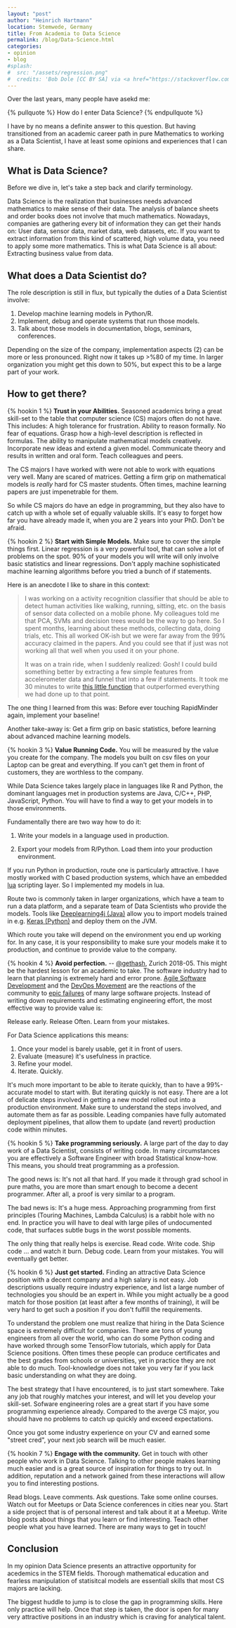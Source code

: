 ```yaml
---
layout: "post"
author: "Heinrich Hartmann"
location: Stemwede, Germany
title: From Academia to Data Science
permalink: /blog/Data-Science.html
categories:
- opinion
- blog
#splash:
#  src: "/assets/regression.png"
#  credits: 'Bob Dole [CC BY SA] via <a href="https://stackoverflow.com/questions/27336771/matlab-fit-a-line-to-a-histogram">Stack Overflow</a>'
---
```


Over the last years, many people have asekd me:

{% pullquote %} How do I enter Data Science? {% endpullquote %}

I have by no means a definite answer to this question.
But having transitioned from an academic career path in pure Mathematics to working as a Data Scientist, I have at least some opinions and experiences that I can share.

## What is Data Science?

Before we dive in, let's take a step back and clarify terminology.

Data Science is the realization that businesses needs advanced mathematics to make sense of their data.
The analysis of balance sheets and order books does not involve that much mathematics.
Nowadays, companies are gathering every bit of information they can get their hands on:
User data, sensor data, market data, web datasets, etc.
If you want to extract information from this kind of scattered, high volume data, you need to apply some more mathematics.
This is what Data Science is all about: Extracting business value from data.

## What does a Data Scientist do?

The role description is still in flux, but typically the duties of a Data Scientist involve:

1. Develop machine learning models in Python/R.
2. Implement, debug and operate systems that run those models.
3. Talk about those models in documentation, blogs, seminars, conferences.

Depending on the size of the company, implementation aspects (2) can be more or less pronounced.
Right now it takes up >%80 of my time.
In larger organization you might get this down to 50%, but expect this to be a large part of your work.

## How to get there?

{% hookin 1 %} **Trust in your Abilities.**
Seasoned academics bring a great skill-set to the table that computer science (CS) majors often do not have.
This includes: A high tolerance for frustration. Ability to reason formally. No fear of equations.
Grasp how a high-level description is reflected in formulas.
The ability to manipulate mathematical models creatively.
Incorporate new ideas and extend a given model.
Communicate theory and results in written and oral form.
Teach colleagues and peers.

The CS majors I have worked with were not able to work with equations very well.
Many are scared of matrices.
Getting a firm grip on mathematical models is *really* hard for CS master students.
Often times, machine learning papers are just impenetrable for them.

So while CS majors do have an edge in programming, but they also have to catch up with a whole set of equally valuable skills.
It's easy to forget how far you have already made it, when you are 2 years into your PhD.
Don't be afraid.

{% hookin 2 %} **Start with Simple Models.**
Make sure to cover the simple things first.
Linear regression is a very powerful tool, that can solve a lot of problems on the spot.
90% of your models you will write will only involve basic statistics and linear regressions.
Don't apply machine sophisticated machine learning algorithms before you tried a bunch of if statements.

Here is an anecdote I like to share in this context:

> I was working on a activity recognition classifier that should be able to detect human activities like walking, running, sitting, etc. on the basis of sensor data collected on a mobile phone.
> My colleagues told me that PCA, SVMs and decision trees would be the way to go here.
> So I spent months, learning about these methods, collecting data, doing trials, etc.
> This all worked OK-ish but we were far away from the 99% accuracy claimed in the papers.
> And you could see that if just was not working all that well when you used it on your phone.
> 
> It was on a train ride, when I suddenly realized:
> Gosh!
> I could build something better by extracting a few simple features from accelerometer data and funnel that into a few if statements.
> It took me 30 minutes to write [this little function](https://github.com/Institute-Web-Science-and-Technologies/LiveGovWP1/blob/master/server/HARTools/src/main/java/eu/liveandgov/wp1/classifier/ManualClassify.java) that outperformed everything we had done up to that point.

The one thing I learned from this was:
Before ever touching RapidMinder again, implement your baseline!

Another take-away is:
Get a firm grip on basic statistics, before learning about advanced machine learning models.

{% hookin 3 %} **Value Running Code.**
You will be measured by the value you create for the company.
The models you built on csv files on your Laptop can be great and everything.
If you can't get them in front of customers, they are worthless to the company.

While Data Science takes largely place in languages like R and Python, the dominant languages met in production systems are Java, C/C++, PHP, JavaScript, Python.
You will have to find a way to get your models in to those environments.

Fundamentally there are two way how to do it:

1. Write your models in a language used in production.

2. Export your models from R/Python. Load them into your production environment.

If you run Python in production, route one is particularly attractive.
I have mostly worked with C based production systems, which have an embedded [lua](https://www.lua.org/) scripting layer.
So I implemented my models in lua.

Route two is commonly taken in larger organizations, which have a team to run a data platform, and a separate team of Data Scientists who provide the models.
Tools like [Deeplearning4j (Java)](https://deeplearning4j.org/) allow you to import models trained in e.g. [Keras (Python)](https://keras.io/) and deploy them on the JVM.

Which route you take will depend on the environment you end up working for.
In any case, it is your responsibility to make sure your models make it to production, and continue to provide value to the company.

{% hookin 4 %} **Avoid perfection.** -- [@gethash](https://twitter.com/gethash), Zurich 2018-05.
This might be the hardest lesson for an academic to take.
The software industry had to learn that planning is extremely hard and error prone.
[Agile Software Development](https://en.wikipedia.org/wiki/Agile_software_development#The_Agile_Manifesto) and the [DevOps Movement](https://en.wikipedia.org/wiki/DevOps)
are the reactions of the community to [epic failures](https://en.wikipedia.org/wiki/List_of_failed_and_overbudget_custom_software_projects) of many large software projects.
Instead of writing down requirements and estimating engineering effort, the most effective way to provide value is:

Release early. Release Often. Learn from your mistakes.

For Data Science applications this means:

1. Once your model is barely usable, get it in front of users.
2. Evaluate (measure) it's usefulness in practice.
3. Refine your model.
4. Iterate. Quickly.

It's much more important to be able to iterate quickly, than to have a 99%-accurate model to start with.
But iterating quickly is not easy.
There are a lot of delicate steps involved in getting a new model rolled out into a production environment.
Make sure to understand the steps involved, and automate them as far as possible.
Leading companies have fully automated deployment pipelines, that allow them to update (and revert) production code within minutes.

{% hookin 5 %} **Take programming seriously.**
A large part of the day to day work of a Data Scientist, consists of writing code.
In many circumstances you are effectively a Software Engineer with broad Statistical know-how.
This means, you should treat programming as a profession.

The good news is: It's not all that hard.
If you made it through grad school in pure maths, you are more than smart enough to become a decent programmer.
After all, a proof is very similar to a program.

The bad news is: It's a huge mess.
Approaching programming from first principles (Touring Machines, Lambda Calculus) is a rabbit hole with no end.
In practice you will have to deal with large piles of undocumented code, that surfaces subtle bugs in the worst possible moments.

The only thing that really helps is exercise.
Read code.
Write code.
Ship code ... and watch it burn.
Debug code.
Learn from your mistakes.
You will eventually get better.

{% hookin 6 %} **Just get started.**
Finding an attractive Data Science position with a decent company and a high salary is not easy.
Job descriptions usually require industry experience, and list a large number of technologies you should be an expert in.
While you might actually be a good match for those position (at least after a few months of training), it will be very hard to get such a position if you don't fulfill the requirements.

To understand the problem one must realize that hiring in the Data Science space is extremely difficult for companies.
There are tons of young engineers from all over the world, who can do some Python coding and have worked through some TensorFlow tutorials, which apply for Data Science positions.
Often times these people can produce certificates and the best grades from schools or universities, yet in practice they are not able to do much.
Tool-knowledge does not take you very far if you lack basic understanding on what they are doing.

The best strategy that I have encountered, is to just start somewhere.
Take any job that roughly matches your interest, and will let you develop your skill-set.
Sofware engineering roles are a great start if you have some programming experience already.
Compared to the averge CS major, you should have no problems to catch up quickly and exceed expectations.

Once you got some industry experience on your CV and earned some "street cred", your next job search will be much easier.

{% hookin 7 %} **Engage with the community.**
Get in touch with other people who work in Data Science.
Talking to other people makes learning much easier and is a great source of inspiration for things to try out.
In addition, reputation and a network gained from these interactions will allow you to find interesting postions.

Read blogs.
Leave comments.
Ask questions.
Take some online courses.
Watch out for Meetups or Data Science conferences in cities near you.
Start a side project that is of personal interest and talk about it at a Meetup.
Write blog posts about things that you learn or find interesting.
Teach other people what you have learned.
There are many ways to get in touch!

## Conclusion

In my opinion Data Science presents an attractive opportunity for acedemics in the STEM fields.
Thorough mathematical education and fearless manipulation of statisitcal models are essentiall skills that most CS majors are lacking.

The biggest huddle to jump is to close the gap in programming skills.
Here only practice will help.
Once that step is taken, the door is open for many very attractive positions in an industry which is craving for analytical talent.
